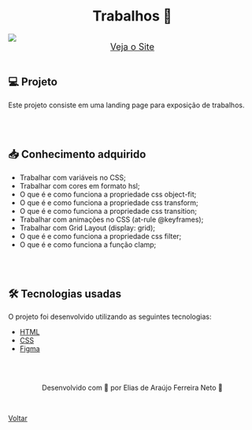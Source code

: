<h1 align="center">Trabalhos 💼</h1>

<img src="./demonstracao.gif">


<div align="center">
    <a style="font-size: 18px" href="https://elias-neto.github.io/Explorer/nivel03/stage03/projeto03" target="_blank"> Veja o Site</a>
</div>


<br>

<h2> 💻 Projeto </h2>

Este projeto consiste em uma landing page para exposição de trabalhos.

<br>
<br>

<h2> 📥 Conhecimento adquirido </h2>

* Trabalhar com variáveis no CSS;
* Trabalhar com cores em formato hsl;
* O que é e como funciona a propriedade css object-fit;
* O que é e como funciona a propriedade css transform;
* O que é e como funciona a propriedade css transition;
* Trabalhar com animações no CSS (at-rule @keyframes);
* Trabalhar com Grid Layout (display: grid);
* O que é e como funciona a propriedade css filter;
* O que é e como funciona a função clamp;

<br>
<br>

<h2> 🛠 Tecnologias usadas </h2>

O projeto foi desenvolvido utilizando as seguintes tecnologias:

- [HTML](https://www.w3schools.com/html/)
- [CSS](https://www.w3schools.com/css/default.asp)
- [Figma](https://www.figma.com/design/)

<br>
<br>

<p align="center"> Desenvolvido com 💜 por Elias de Araújo Ferreira Neto 👋 <p>

<br>

<a href="../README.md">Voltar</a>